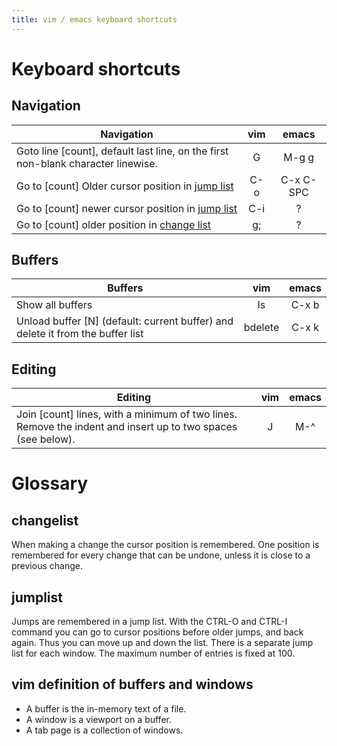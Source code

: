 ```yaml
---
title: vim / emacs keyboard shortcuts
---
```


# Keyboard shortcuts

## Navigation

| Navigation | vim   | emacs |
| ---------- | :---: | :---: |
| Goto line [count], default last line, on the first non-blank character linewise. | G | M-g g |
| Go to [count] Older cursor position in [jump list](#jumplist) | C-o | C-x C-SPC |
| Go to [count] newer cursor position in [jump list](#jumplist) | C-i | ? |
| Go to [count] older position in [change list](#changelist) | g; | ? |

## Buffers

| Buffers | vim   | emacs |
| ------- | :---: | :---: |
| Show all buffers | ls | C-x b |
| Unload buffer [N] (default: current buffer) and delete it from the buffer list | bdelete | C-x k |

## Editing

| Editing | vim   | emacs |
| ------- | :---: | :---: |
| Join [count] lines, with a minimum of two lines. Remove the indent and insert up to two spaces (see below). | J | M-^ |

# Glossary

## changelist

When making a change the cursor position is remembered.  One position is
remembered for every change that can be undone, unless it is close to a
previous change.

## jumplist

Jumps are remembered in a jump list.  With the CTRL-O and CTRL-I command you
can go to cursor positions before older jumps, and back again.  Thus you can
move up and down the list.  There is a separate jump list for each window. The
maximum number of entries is fixed at 100.

## vim definition of buffers and windows

- A buffer is the in-memory text of a file.
- A window is a viewport on a buffer.
- A tab page is a collection of windows.
